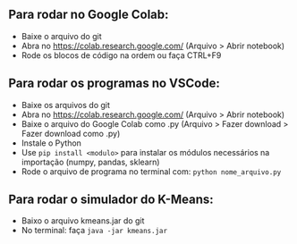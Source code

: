 ## Para rodar no Google Colab:
- Baixe o arquivo do git
- Abra no https://colab.research.google.com/ (Arquivo > Abrir notebook)
- Rode os blocos de código na ordem ou faça CTRL+F9


## Para rodar os programas no VSCode:
- Baixe os arquivos do git
- Abra no https://colab.research.google.com/ (Arquivo > Abrir notebook)
- Baixe o arquivo do Google Colab como .py (Arquivo > Fazer download > Fazer download como .py)
- Instale o Python
- Use ```pip install <modulo>``` para instalar os módulos necessários na importação (numpy, pandas, sklearn)
- Rode o arquivo de programa no terminal com: ```python nome_arquivo.py```

## Para rodar o simulador do K-Means:
- Baixo o arquivo kmeans.jar do git
- No terminal: faça ```java -jar kmeans.jar```

